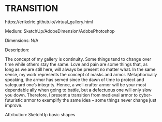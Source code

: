 <h1>TRANSITION</h1> 

<p>https://erikelric.github.io/virtual_gallery.html</p>

<p>Medium: SketchUp/AdobeDimension/AdobePhotoshop</p>

<p>Dimensions: N/A</p> 

<p>Description:</p>

<p>The concept of my gallery is continuity. Some things tend to change over time while others stay the same. 
Love and pain are some things that, as long as we are still here, will always be present no matter what. 
In the same sense, my work represents the concept of masks and armor. 
Metaphorically speaking, the armor has served since the dawn of time to protect and safeguard one’s integrity. 
Hence, a well crafter armor will be your most dependable ally when going to battle, but a defectuous one will only slow you down. 
Therefore, I present a transition from medieval armor to cyber-futuristic armor to exemplify the same idea – some things never change just improve.</p>

<p>Attribution: SketchUp basic shapes</p>
